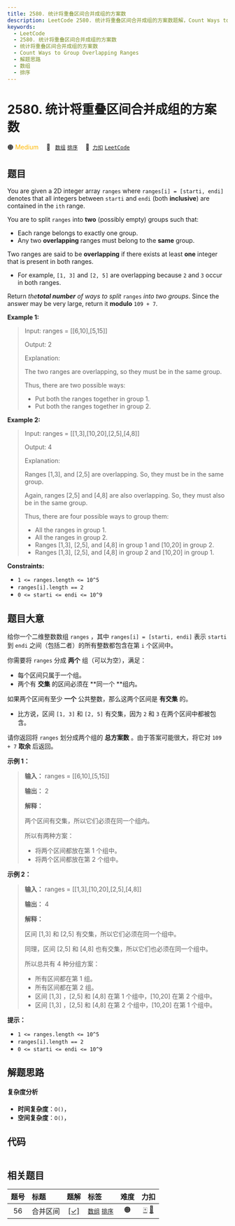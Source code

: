 ```yaml
---
title: 2580. 统计将重叠区间合并成组的方案数
description: LeetCode 2580. 统计将重叠区间合并成组的方案数题解，Count Ways to Group Overlapping Ranges，包含解题思路、复杂度分析以及完整的 JavaScript 代码实现。
keywords:
  - LeetCode
  - 2580. 统计将重叠区间合并成组的方案数
  - 统计将重叠区间合并成组的方案数
  - Count Ways to Group Overlapping Ranges
  - 解题思路
  - 数组
  - 排序
---
```


# 2580. 统计将重叠区间合并成组的方案数

🟠 <font color=#ffb800>Medium</font>&emsp; 🔖&ensp; [`数组`](/tag/array.md) [`排序`](/tag/sorting.md)&emsp; 🔗&ensp;[`力扣`](https://leetcode.cn/problems/count-ways-to-group-overlapping-ranges) [`LeetCode`](https://leetcode.com/problems/count-ways-to-group-overlapping-ranges)

## 题目

You are given a 2D integer array `ranges` where `ranges[i] = [starti, endi]`
denotes that all integers between `starti` and `endi` (both **inclusive**) are
contained in the `ith` range.

You are to split `ranges` into **two** (possibly empty) groups such that:

  * Each range belongs to exactly one group.
  * Any two **overlapping** ranges must belong to the **same** group.

Two ranges are said to be **overlapping**  if there exists at least **one**
integer that is present in both ranges.

  * For example, `[1, 3]` and `[2, 5]` are overlapping because `2` and `3` occur in both ranges.

Return _the**total number** of ways to split_ `ranges` _into two groups_.
Since the answer may be very large, return it **modulo** `109 + 7`.



**Example 1:**

> Input: ranges = [[6,10],[5,15]]
> 
> Output: 2
> 
> Explanation: 
> 
> The two ranges are overlapping, so they must be in the same group.
> 
> Thus, there are two possible ways:
> - Put both the ranges together in group 1.
> - Put both the ranges together in group 2.

**Example 2:**

> Input: ranges = [[1,3],[10,20],[2,5],[4,8]]
> 
> Output: 4
> 
> Explanation: 
> 
> Ranges [1,3], and [2,5] are overlapping. So, they must be in the same group.
> 
> Again, ranges [2,5] and [4,8] are also overlapping. So, they must also be in the same group. 
> 
> Thus, there are four possible ways to group them:
> - All the ranges in group 1.
> - All the ranges in group 2.
> - Ranges [1,3], [2,5], and [4,8] in group 1 and [10,20] in group 2.
> - Ranges [1,3], [2,5], and [4,8] in group 2 and [10,20] in group 1.

**Constraints:**

  * `1 <= ranges.length <= 10^5`
  * `ranges[i].length == 2`
  * `0 <= starti <= endi <= 10^9`


## 题目大意

给你一个二维整数数组 `ranges` ，其中 `ranges[i] = [starti, endi]` 表示 `starti` 到 `endi`
之间（包括二者）的所有整数都包含在第 `i` 个区间中。

你需要将 `ranges` 分成 **两个**  组（可以为空），满足：

  * 每个区间只属于一个组。
  * 两个有 **交集**  的区间必须在 **同一个  **组内。

如果两个区间有至少 **一个**  公共整数，那么这两个区间是 **有交集**  的。

  * 比方说，区间 `[1, 3]` 和 `[2, 5]` 有交集，因为 `2` 和 `3` 在两个区间中都被包含。

请你返回将 `ranges` 划分成两个组的 **总方案数**  。由于答案可能很大，将它对 `109 + 7` **取余**  后返回。



**示例 1：**

> 
> 
> 
> 
> 
> **输入：** ranges = [[6,10],[5,15]]
> 
> **输出：** 2
> 
> **解释：**
> 
> 两个区间有交集，所以它们必须在同一个组内。
> 
> 所以有两种方案：
> - 将两个区间都放在第 1 个组中。
> - 将两个区间都放在第 2 个组中。
> 
> 

**示例 2：**

> 
> 
> 
> 
> 
> **输入：** ranges = [[1,3],[10,20],[2,5],[4,8]]
> 
> **输出：** 4
> 
> **解释：**
> 
> 区间 [1,3] 和 [2,5] 有交集，所以它们必须在同一个组中。
> 
> 同理，区间 [2,5] 和 [4,8] 也有交集，所以它们也必须在同一个组中。
> 
> 所以总共有 4 种分组方案：
> - 所有区间都在第 1 组。
> - 所有区间都在第 2 组。
> - 区间 [1,3] ，[2,5] 和 [4,8] 在第 1 个组中，[10,20] 在第 2 个组中。
> - 区间 [1,3] ，[2,5] 和 [4,8] 在第 2 个组中，[10,20] 在第 1 个组中。
> 
> 



**提示：**

  * `1 <= ranges.length <= 10^5`
  * `ranges[i].length == 2`
  * `0 <= starti <= endi <= 10^9`


## 解题思路

#### 复杂度分析

- **时间复杂度**：`O()`，
- **空间复杂度**：`O()`，

## 代码

```javascript

```

## 相关题目

<!-- prettier-ignore -->
| 题号 | 标题 | 题解 | 标签 | 难度 | 力扣 |
| :------: | :------ | :------: | :------ | :------: | :------: |
| 56 | 合并区间 | [[✓]](/problem/0056.md) |  [`数组`](/tag/array.md) [`排序`](/tag/sorting.md) | 🟠 | [🀄️](https://leetcode.cn/problems/merge-intervals) [🔗](https://leetcode.com/problems/merge-intervals) |